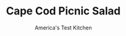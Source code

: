 ---
layout: ../../layouts/MarkdownPostLayout.astro
title: Cape Cod Picnic Salad
author: America's Test Kitchen
pubDate: 2023-03-15
description: "We were impressed with the mix of flavors in this picnic salad. With tart, crisp apples, sweet cranberries, and satisfying walnuts, turkey, and cheese, this thematic salad tasted just as delicious as it looked."
image_url: https://res.cloudinary.com/hksqkdlah/image/upload/ar_1:1,c_fill,dpr_2.0,f_auto,fl_lossy.progressive.strip_profile,g_faces:auto,q_auto:low,w_344/4128_sfs-contest-capecodsalad-cc-315474
tags: ["Main Courses","American","New England","Turkey","Salads","Contest Recipes"]
calories: 2409
protein: 8
carbohydrates: 15
fats: 
fiber: 3
ingredients: ["1 , red apple, quartered, cored, and cut crosswise into 1/4-inch-thick slices","3 tablespoons, lime juice","1/4 cup, cranberry chutney or apricot preserves","2 teaspoons, Dijon mustard","1/2 cup, extra-virgin olive oil",", Salt and pepper","2 heads, romaine lettuce","1 bunch, watercress","1/2 pound, piece unsliced deli maple-glazed turkey breast, diced","1/2 cup, diced sharp cheddar cheese","1/4 cup, chopped walnuts, toasted","1/4 cup, dried cranberries"]
serves: 10
time: ""
instructions: ["Toss apples with 1 tablespoon lime juice in small bowl. Whisk remaining 2 tablespoons lime juice, chutney, and mustard together in large bowl. Gradually whisk in oil until incorporated. Season with salt and pepper to taste, and reserve 1/4 cup dressing in measuring cup.","Toss lettuce and watercress with remaining dressing in large bowl and arrange on large platter. Arrange apples, turkey, cheddar, walnuts, and cranberries on top of lettuce. Drizzle salad with remaining dressing. Serve or refrigerate for up to 1 hour."]
nutrition: ["464 mg Potassium","132 mg Phosphorus","111 mg Calcium","1 mg Iron","34 mg Magnesium","496 mg Sodium","1 mg Zinc","17 g Fat","1 mg Niacin (B3)","9 g Monounsaturated","3 g Polyunsaturated","12 mg Vitamin C","21 mg Cholesterol","3 g Saturated","3 g Fiber","178 µg Folate (food)","9 g Sugars","161 µg Vitamin K","170 g Water","15 g Carbs","178 µg Folate equivalent (total)","8 g Protein","1 mg Vitamin E","581 µg Vitamin A","240 kcal Energy","3 g Sugars, added","2409 calories"]
notes: "Lisas secret ingredient is cranberry chutney, but we found that apricot preserves will work, too. Make sure to ask for a single piece of unsliced turkey breast at the deli counter."
---